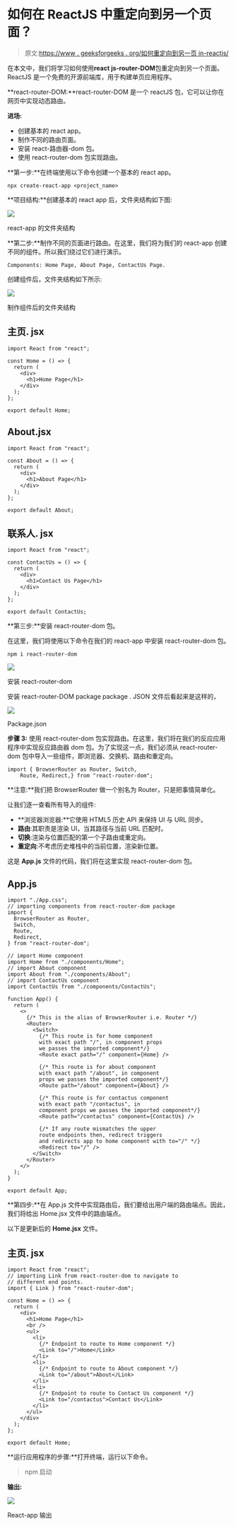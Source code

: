 # 如何在 ReactJS 中重定向到另一个页面？

> 原文:[https://www . geeksforgeeks . org/如何重定向到另一页 in-reactjs/](https://www.geeksforgeeks.org/how-to-redirect-to-another-page-in-reactjs/)

在本文中，我们将学习如何使用**react js-router-DOM**包重定向到另一个页面。ReactJS 是一个免费的开源前端库，用于构建单页应用程序。

**react-router-DOM:**react-router-DOM 是一个 reactJS 包，它可以让你在网页中实现动态路由。

**进场:**

*   创建基本的 react app。
*   制作不同的路由页面。
*   安装 react-路由器-dom 包。
*   使用 react-router-dom 包实现路由。

**第一步:**在终端使用以下命令创建一个基本的 react app。

```
npx create-react-app <project_name>
```

**项目结构:**创建基本的 react app 后，文件夹结构如下图:

![](img/9d45129bf49115635fe7c22236b86aed.png)

react-app 的文件夹结构

**第二步:**制作不同的页面进行路由。在这里，我们将为我们的 react-app 创建不同的组件。所以我们绕过它们进行演示。

```
Components: Home Page, About Page, ContactUs Page. 
```

创建组件后，文件夹结构如下所示:

![](img/022e34205735b6f13c1e98bb07989718.png)

制作组件后的文件夹结构

## 主页. jsx

```
import React from "react";

const Home = () => {
  return (
    <div>
      <h1>Home Page</h1>
    </div>
  );
};

export default Home;
```

## About.jsx

```
import React from "react";

const About = () => {
  return (
    <div>
      <h1>About Page</h1>
    </div>
  );
};

export default About;
```

## 联系人. jsx

```
import React from "react";

const ContactUs = () => {
  return (
    <div>
      <h1>Contact Us Page</h1>
    </div>
  );
};

export default ContactUs;
```

**第三步:**安装 react-router-dom 包。

在这里，我们将使用以下命令在我们的 react-app 中安装 react-router-dom 包。

```
npm i react-router-dom
```

![](img/e786ea67fd0e09e264dff05b81efd7cd.png)

安装 react-router-dom

安装 react-router-DOM package package . JSON 文件后看起来是这样的，

![](img/7dc01752cca170d3af231761ee910a14.png)

Package.json

**步骤 3:** 使用 react-router-dom 包实现路由。在这里，我们将在我们的反应应用程序中实现反应路由器 dom 包。为了实现这一点，我们必须从 react-router-dom 包中导入一些组件，即浏览器、交换机、路由和重定向。

```
import { BrowserRouter as Router, Switch, 
    Route, Redirect,} from "react-router-dom";
```

**注意:**我们把 BrowserRouter 做一个别名为 Router，只是把事情简单化。

让我们逐一查看所有导入的组件:

*   **浏览器浏览器:**它使用 HTML5 历史 API 来保持 UI 与 URL 同步。
*   **路由**:其职责是渲染 UI，当其路径与当前 URL 匹配时。
*   **切换**:渲染与位置匹配的第一个子路由或重定向。
*   **重定向**:不考虑历史堆栈中的当前位置，渲染新位置。

这是 **App.js** 文件的代码，我们将在这里实现 react-router-dom 包。

## App.js

```
import "./App.css";
// importing components from react-router-dom package
import {
  BrowserRouter as Router,
  Switch,
  Route,
  Redirect,
} from "react-router-dom";

// import Home component
import Home from "./components/Home";
// import About component
import About from "./components/About";
// import ContactUs component
import ContactUs from "./components/ContactUs";

function App() {
  return (
    <>
      {/* This is the alias of BrowserRouter i.e. Router */}
      <Router>
        <Switch>
          {/* This route is for home component 
          with exact path "/", in component props 
          we passes the imported component*/}
          <Route exact path="/" component={Home} />

          {/* This route is for about component 
          with exact path "/about", in component 
          props we passes the imported component*/}
          <Route path="/about" component={About} />

          {/* This route is for contactus component
          with exact path "/contactus", in 
          component props we passes the imported component*/}
          <Route path="/contactus" component={ContactUs} />

          {/* If any route mismatches the upper 
          route endpoints then, redirect triggers 
          and redirects app to home component with to="/" */}
          <Redirect to="/" />
        </Switch>
      </Router>
    </>
  );
}

export default App;
```

**第四步:**在 App.js 文件中实现路由后，我们要给出用户端的路由端点。因此，我们将给出 Home.jsx 文件中的路由端点。

以下是更新后的 **Home.jsx** 文件。

## 主页. jsx

```
import React from "react";
// importing Link from react-router-dom to navigate to 
// different end points.
import { Link } from "react-router-dom";

const Home = () => {
  return (
    <div>
      <h1>Home Page</h1>
      <br />
      <ul>
        <li>
          {/* Endpoint to route to Home component */}
          <Link to="/">Home</Link>
        </li>
        <li>
          {/* Endpoint to route to About component */}
          <Link to="/about">About</Link>
        </li>
        <li>
          {/* Endpoint to route to Contact Us component */}
          <Link to="/contactus">Contact Us</Link>
        </li>
      </ul>
    </div>
  );
};

export default Home;
```

**运行应用程序的步骤:**打开终端，运行以下命令。

> npm 启动

**输出:**

![](img/2830cfcfe11124d9d8f743ce388a05a5.png)

React-app 输出